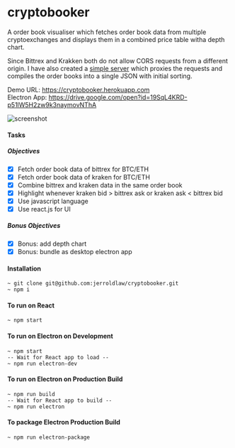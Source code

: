 # cryptobooker
A order book visualiser which fetches order book data from multiple cryptoexchanges and displays them in a combined price table witha  depth chart.

Since Bittrex and Krakken both do not allow CORS requests from a different origin. I have also created a [simple server](https://github.com/jerroldlaw/cryptobooker-server) which proxies the requests and compiles the order books into a single JSON with initial sorting.

Demo URL: https://cryptobooker.herokuapp.com  
Electron App: https://drive.google.com/open?id=19SqL4KRD-p51lW5H2zw9k3naymovNThA

![screenshot](https://i.imgur.com/mC3bJKU.png)

#### Tasks

##### Objectives

- [x] Fetch order book data of bittrex for BTC/ETH
- [x] Fetch order book data of kraken for BTC/ETH
- [x] Combine bittrex and kraken data in the same order book
- [x] Highlight whenever kraken bid > bittrex ask or kraken ask <
bittrex bid
- [x] Use javascript language
- [x] Use react.js for UI

##### Bonus Objectives

- [x] Bonus: add depth chart
- [x] Bonus: bundle as desktop electron app

#### Installation
```
~ git clone git@github.com:jerroldlaw/cryptobooker.git
~ npm i
```

#### To run on React
```
~ npm start
```

#### To run on Electron on Development
```
~ npm start
-- Wait for React app to load --
~ npm run electron-dev
```

#### To run on Electron on Production Build
```
~ npm run build
-- Wait for React app to build --
~ npm run electron
```

#### To package Electron Production Build
```
~ npm run electron-package
```
